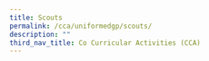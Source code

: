 ```yaml
---
title: Scouts
permalink: /cca/uniformedgp/scouts/
description: ""
third_nav_title: Co Curricular Activities (CCA)
---
```

